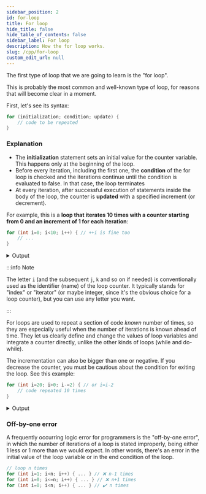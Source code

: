 ```yaml
---
sidebar_position: 2
id: for-loop
title: For loop
hide_title: false
hide_table_of_contents: false
sidebar_label: For loop
description: How the for loop works.
slug: /cpp/for-loop
custom_edit_url: null
---
```


The first type of loop that we are going to learn is the "for loop".

This is probably the most common and well-known type of loop, for reasons that will become clear in a moment.

First, let's see its syntax:

```cpp
for (initialization; condition; update) {
    // code to be repeated
}
```

### Explanation

- The **initialization** statement sets an initial value for the counter variable. This happens only at the beginning of the loop.
- Before every iteration, including the first one, the **condition** of the for loop is checked and the iterations continue until the condition is evaluated to false. In that case, the loop terminates
- At every iteration, after successful execution of statements inside the body of the loop, the counter is **updated** with a specified increment (or decrement).

For example, this is a **loop that iterates 10 times with a counter starting from 0 and an increment of 1 for each iteration**:

```cpp
for (int i=0; i<10; i++) { // ++i is fine too
    // ...
}
```

<details>
  <summary>Output</summary>
	<div class="output">
		<code class="output">
			0<br/>
			1<br/>
			2<br/>
			3<br/>
			4<br/>
			5<br/>
			6<br/>
			7<br/>
			8<br/>
			9<br/>
		</code>
	</div>
</details>

:::info Note

The letter `i` (and the subsequent `j`, `k` and so on if needed) is conventionally used as the identifier (name) of the loop counter. It typically stands for "index" or "iterator" (or maybe integer, since it's the obvious choice for a loop counter), but you can use any letter you want.

:::

For loops are used to repeat a section of code *known* number of times, so they are especially useful when the number of iterations is known ahead of time. They let us clearly define and change the values of loop variables and integrate a counter directly, unlike the other kinds of loops (while and do-while).

The incrementation can also be bigger than one or negative. If you decrease the counter, you must be cautious about the condition for exiting the loop. See this example:

```cpp
for (int i=20; i>0; i-=2) { // or i=i-2
    // code repeated 10 times
}
```

<details>
  <summary>Output</summary>
	<div class="output">
		<code class="output">
			20<br/>
			18<br/>
			16<br/>
			14<br/>
			12<br/>
			10<br/>
			8<br/>
			6<br/>
			4<br/>
			2<br/>
		</code>
	</div>
</details>

### Off-by-one error

A frequently occurring logic error for programmers is the "off-by-one error", in which the number of iterations of a loop is stated improperly, being either 1 less or 1 more than we would expect. In other words, there's an error in the initial value of the loop variable or in the end condition of the loop.

```cpp
// loop n times
for (int i=1; i<n; i++) { ... } // ❌ n-1 times
for (int i=0; i<=n; i++) { ... } // ❌ n+1 times
for (int i=0; i<n; i++) { ... } // ✔️ n times
```